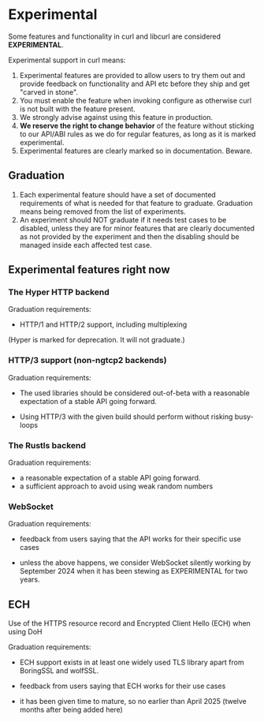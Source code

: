 <!--
Copyright (C) Daniel Stenberg, <daniel@haxx.se>, et al.

SPDX-License-Identifier: curl
-->

# Experimental

Some features and functionality in curl and libcurl are considered
**EXPERIMENTAL**.

Experimental support in curl means:

1. Experimental features are provided to allow users to try them out and
   provide feedback on functionality and API etc before they ship and get
   "carved in stone".
2. You must enable the feature when invoking configure as otherwise curl is
   not built with the feature present.
3. We strongly advise against using this feature in production.
4. **We reserve the right to change behavior** of the feature without sticking
   to our API/ABI rules as we do for regular features, as long as it is marked
   experimental.
5. Experimental features are clearly marked so in documentation. Beware.

## Graduation

1. Each experimental feature should have a set of documented requirements of
   what is needed for that feature to graduate. Graduation means being removed
   from the list of experiments.
2. An experiment should NOT graduate if it needs test cases to be disabled,
   unless they are for minor features that are clearly documented as not
   provided by the experiment and then the disabling should be managed inside
   each affected test case.

## Experimental features right now

### The Hyper HTTP backend

Graduation requirements:

- HTTP/1 and HTTP/2 support, including multiplexing

(Hyper is marked for deprecation. It will not graduate.)

###  HTTP/3 support (non-ngtcp2 backends)

Graduation requirements:

- The used libraries should be considered out-of-beta with a reasonable
  expectation of a stable API going forward.

- Using HTTP/3 with the given build should perform without risking busy-loops

### The Rustls backend

Graduation requirements:

- a reasonable expectation of a stable API going forward.
- a sufficient approach to avoid using weak random numbers

### WebSocket

Graduation requirements:

- feedback from users saying that the API works for their specific use cases

- unless the above happens, we consider WebSocket silently working by
  September 2024 when it has been stewing as EXPERIMENTAL for two years.

## ECH

Use of the HTTPS resource record and Encrypted Client Hello (ECH) when using
DoH

Graduation requirements:

- ECH support exists in at least one widely used TLS library apart from
  BoringSSL and wolfSSL.

- feedback from users saying that ECH works for their use cases

- it has been given time to mature, so no earlier than April 2025 (twelve
  months after being added here)
